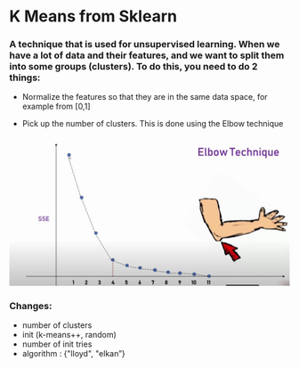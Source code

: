 # K Means from Sklearn

### A technique that is used for unsupervised learning. When we have a lot of data and their features, and we want to split them into some groups (clusters). To do this, you need to do 2 things:

- Normalize the features so that they are in the same data space, for example from [0,1]

- Pick up the number of clusters. This is done using the Elbow technique

![plot](./elbow.jpg)


### Changes:

- number of clusters
- init (k-means++, random)
- number of init tries
- algorithm : {"lloyd", "elkan”}